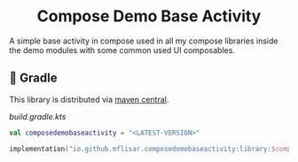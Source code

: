 <h1 align="center">Compose Demo Base Activity</h1>

A simple base activity in compose used in all my compose libraries inside the demo modules with some common used UI composables.

## :elephant: Gradle

This library is distributed via [maven central](https://central.sonatype.com/).

*build.gradle.kts*

```kts
val composedemobaseactivity = "<LATEST-VERSION>"

implementation("io.github.mflisar.composedemobaseactivity:library:$composedemobaseactivity")
```